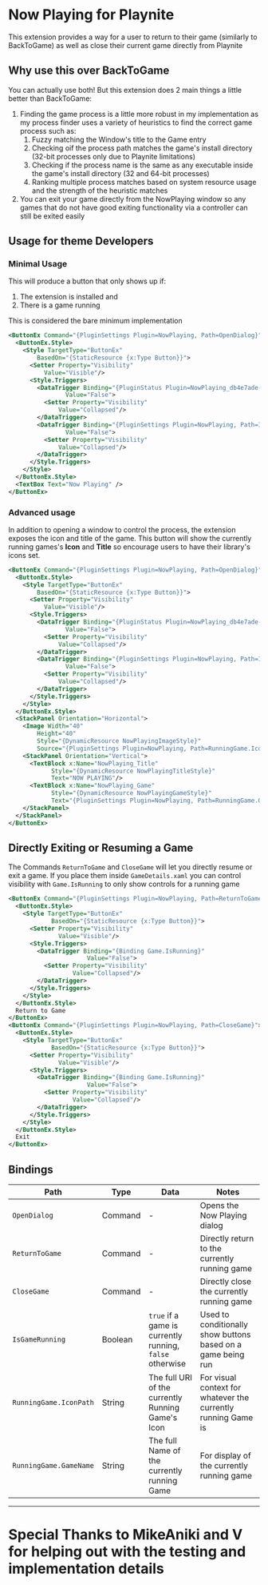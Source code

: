 # Now Playing for Playnite

This extension provides a way for a user to return to their game (similarly to BackToGame) as well as close their current game directly from Playnite

## Why use this over BackToGame

You can actually use both! But this extension does 2 main things a little better than BackToGame:
1. Finding the game process is a little more robust in my implementation as my process finder uses a variety of heuristics to find the correct game process such as:
	1. Fuzzy matching the Window's title to the Game entry
	2. Checking oif the process path matches the game's install directory (32-bit processes only due to Playnite limitations)
	3. Checking if the process name is the same as any executable inside the game's install directory (32 and 64-bit processes)
	4. Ranking multiple process matches based on system resource usage and the strength of the heuristic matches
2. You can exit your game directly from the NowPlaying window so any games that do not have good exiting functionality via a controller can still be exited easily

## Usage for theme Developers

### Minimal Usage

This will produce a button that only shows up if:
1. The extension is installed and
2. There is a game running

This is considered the bare minimum implementation

```xml
<ButtonEx Command="{PluginSettings Plugin=NowPlaying, Path=OpenDialog}">
  <ButtonEx.Style>
    <Style TargetType="ButtonEx"
        BasedOn="{StaticResource {x:Type Button}}">
      <Setter Property="Visibility"
          Value="Visible"/>
      <Style.Triggers>
        <DataTrigger Binding="{PluginStatus Plugin=NowPlaying_db4e7ade-57fb-426c-8392-60e2347a0209, Status=Installed}"
              	Value="False">
          <Setter Property="Visibility"
              Value="Collapsed"/>
        </DataTrigger>
        <DataTrigger Binding="{PluginSettings Plugin=NowPlaying, Path=IsGameRunning}"
              	Value="False">
          <Setter Property="Visibility"
              Value="Collapsed"/>
        </DataTrigger>
      </Style.Triggers>
    </Style>
  </ButtonEx.Style>
  <TextBox Text="Now Playing" />
</ButtonEx>
```

### Advanced usage

In addition to opening a window to control the process, the extension exposes the icon and title of the game. This button will show the currently running games's **Icon** and **Title** so encourage users to have their library's icons set.

```xml
<ButtonEx Command="{PluginSettings Plugin=NowPlaying, Path=OpenDialog}">
  <ButtonEx.Style>
    <Style TargetType="ButtonEx"
        BasedOn="{StaticResource {x:Type Button}}">
      <Setter Property="Visibility"
          Value="Visible"/>
      <Style.Triggers>
        <DataTrigger Binding="{PluginStatus Plugin=NowPlaying_db4e7ade-57fb-426c-8392-60e2347a0209, Status=Installed}"
              	Value="False">
          <Setter Property="Visibility"
              Value="Collapsed"/>
        </DataTrigger>
        <DataTrigger Binding="{PluginSettings Plugin=NowPlaying, Path=IsGameRunning}"
              	Value="False">
          <Setter Property="Visibility"
              Value="Collapsed"/>
        </DataTrigger>
      </Style.Triggers>
    </Style>
  </ButtonEx.Style>
  <StackPanel Orientation="Horizontal">
    <Image Width="40"
        Height="40"
        Style="{DynamicResource NowPlayingImageStyle}"
        Source="{PluginSettings Plugin=NowPlaying, Path=RunningGame.IconPath}"/>
    <StackPanel Orientation="Vertical">
      <TextBlock x:Name="NowPlaying_Title"
            Style="{DynamicResource NowPlayingTitleStyle}"
            Text="NOW PLAYING"/>
      <TextBlock x:Name="NowPlaying_Game"
            Style="{DynamicResource NowPlayingGameStyle}"
            Text="{PluginSettings Plugin=NowPlaying, Path=RunningGame.GameName}"/>
    </StackPanel>
  </StackPanel>
</ButtonEx>
```

## Directly Exiting or Resuming a Game

The Commands `ReturnToGame` and `CloseGame` will let you directly resume or exit a game. If you place them inside `GameDetails.xaml` you can control visibility with `Game.IsRunning` to only show controls for a running game

```xml
<ButtonEx Command="{PluginSettings Plugin=NowPlaying, Path=ReturnToGame}">
  <ButtonEx.Style>
    <Style TargetType="ButtonEx"
            BasedOn="{StaticResource {x:Type Button}}">
      <Setter Property="Visibility"
              Value="Visible"/>
      <Style.Triggers>
        <DataTrigger Binding="{Binding Game.IsRunning}"
                      Value="False">
          <Setter Property="Visibility"
                  Value="Collapsed"/>
        </DataTrigger>
      </Style.Triggers>
    </Style>
  </ButtonEx.Style>
  Return to Game
</ButtonEx>
<ButtonEx Command="{PluginSettings Plugin=NowPlaying, Path=CloseGame}">
  <ButtonEx.Style>
    <Style TargetType="ButtonEx"
            BasedOn="{StaticResource {x:Type Button}}">
      <Setter Property="Visibility"
              Value="Visible"/>
      <Style.Triggers>
        <DataTrigger Binding="{Binding Game.IsRunning}"
                      Value="False">
          <Setter Property="Visibility"
                  Value="Collapsed"/>
        </DataTrigger>
      </Style.Triggers>
    </Style>
  </ButtonEx.Style>
  Exit
</ButtonEx>
```

## Bindings
|Path|Type|Data|Notes|
|---|---|----|---|
|`OpenDialog`|Command|-|Opens the Now Playing dialog|
|`ReturnToGame`|Command|-|Directly return to the currently running game|
|`CloseGame`|Command|-|Directly close the currently running game|
|`IsGameRunning`|Boolean|`true` if a game is currently running, `false` otherwise|Used to conditionally show buttons based on a game being run|
|`RunningGame.IconPath`|String|The full URI of the currently Running Game's Icon| For visual context for whatever the currently running Game is|
|`RunningGame.GameName`|String|The full Name of the currently running Game | For display of the currently running game |
---
# Special Thanks to MikeAniki and V for helping out with the testing and implementation details